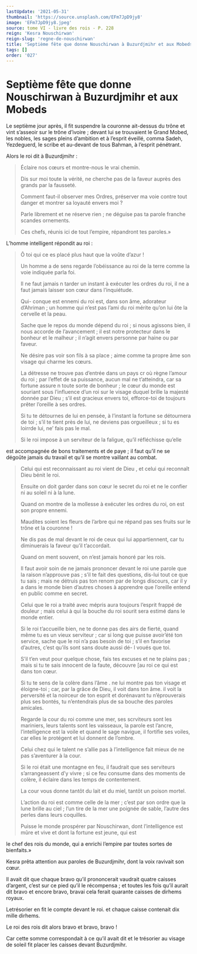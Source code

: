 ```yaml
---
lastUpdate: '2021-05-31'
thumbnail: 'https://source.unsplash.com/EFm7JpD9jy8'
image: 'EFm7JpD9jy8.jpeg'
source: tome VI - livre des rois - P. 228
reign: 'Kesra Nouschirwan'
reign-slug: 'regne-de-nouschirwan'
title: 'Septième fête que donne Nouschirwan à Buzurdjmihr et aux Mobeds | Le Livre des Rois | Shâhnâmeh'
tags: []
order: '027'
---
```


# Septième fête que donne Nouschirwan à Buzurdjmihr et aux Mobeds

Le septième jour après, il fit suspendre la couronne ait-dessus du trône et vint s’asseoir sur le trône d’ivoire ; devant lui se trouvaient le Grand Mobed, les nobles, les sages pleins d’ambition et à l’esprit éveillé, comma Sadeh, Yezdeguerd, le scribe et au-devant de tous Bahman, à l’esprit pénétrant.

Alors le roi dit à Buzurdjmihr :

> Éclaire nos cœurs et montre-nous le vrai chemin.
>
> Dis sur moi toute la vérité, ne cherche pas de la faveur auprès des grands par la fausseté.
>
> Comment faut-il observer mes Ordres, préserver ma voie contre tout danger et montrer sa loyauté envers moi ?
>
> Parle librement et ne réserve rien ; ne déguise pas ta parole franche scandes ornements.
>
> Ces chefs, réunis ici de tout l’empire, répandront tes paroles.»

L’homme intelligent répondit au roi :

> Ô toi qui ce es placé plus haut que la voûte d’azur !
>
> Un homme a de sens regarde l’obéissance au roi de la terre comme la voie indiquée parla foi.
>
> Il ne faut jamais n tarder un instant à exécuter les ordres du roi, il ne a faut jamais laisser son cœur dans l’inquiétude.
>
> Qui- conque est ennemi du roi est, dans son âme, adorateur d’Ahriman ; un homme qui n’est pas l’ami du roi mérite qu’on lui ôte la cervelle et la peau.
>
> Sache que le repos du monde dépend du roi ; si nous agissons bien, il nous accorde de l’avancement ; il est notre protecteur dans le bonheur et le malheur ; il n’agit envers personne par haine ou par faveur.
>
> Ne désire pas voir son fils à sa place ; aime comme ta propre âme son visage qui charme les cœurs.
>
> La détresse ne trouve pas d’entrée dans un pays cr où règne l’amour du roi ; par l’effet de sa puissance, aucun mal ne t’atteindra, car sa fortune assure n toute sorte de bonheur ; le cœur du monde est souriant sous l’influence d’un roi sur le visage duquel brille la majesté donnée par Dieu ; s’il est gracieux envers toi, efforce-toi de toujours prêter l’oreille à ses ordres.
>
> Si tu te détournes de lui en pensée, à l’instant la fortune se détournera de toi ; s’il te tient près de lui, ne deviens pas orgueilleux ; si tu es loirrde lui, ne’ fais pas le mal.
>
> Si le roi impose à un serviteur de la faligue, qu’il réfléchisse qu’elle
>
> 
est accompagnée de bons traitements et de paye ; il faut qu’il ne se dégoûte jamais du travail et qu’il se montre vaillant au combat.
>
> Celui qui est reconnaissant au roi vient de Dieu , et celui qui reconnaît Dieu bénit le roi.
>
> Ensuite on doit garder dans son cœur le secret du roi et ne le confier ni au soleil ni à la lune.
>
> Quand on montre de la mollesse à exécuter les ordres du roi, on est son propre ennemi.
>
> Maudites soient les fleurs de l’arbre qui ne répand pas ses fruits sur le trône et la couronne !
>
> Ne dis pas de mal devant le roi de ceux qui lui appartiennent, car tu diminuerais la faveur qu’il t’accordait.
>
> Quand on ment souvent, on n’est jamais honoré par les rois.
>
> Il faut avoir soin de ne jamais prononcer devant le roi une parole que la raison n’approuve pas ; s’il te fait des questions, dis-lui tout ce que tu sais ; mais ne détruis pas ton renom par de longs discours, car il y a dans le monde bien d’autres choses à apprendre que l’oreille entend en public comme en secret.
>
> Celui que le roi a traité avec mépris aura toujours l’esprit frappé de douleur ; mais celui à qui la bouche du roi sourit sera estimé dans le monde entier.
>
> Si le roi t’accueille bien, ne te donne pas des airs de fierté, quand même tu es un vieux serviteur ; car si long que puisse avoir’été ton service, sache que le roi n’a pas besoin de toi ; s’il en favorise d’autres, c’est qu’ils sont sans doute aussi dé- l voués que toi.
>
> S’il t’en veut pour quelque chose, fais tes excuses et ne te plains pas ; mais si tu te sais innocent de la faute, découvre [au roi ce qui est dans ton cœur.
>
> Si tu te sens de la colère dans l’âme .
ne lui montre pas ton visage et éloigne-toi ; car, par la grâce de Dieu, il voit dans ton âme. il voit la perversité et la noirceur de ton esprit et dorénavant tu n’éprouverais plus ses bontés, tu n’entendrais plus de sa bouche des paroles amicales.
>
> Regarde la cour du roi comme une mer, ses scrviteurs sont les mariniers, leurs talents sont les vaisseaux, la parole est l’ancre, l’intelligence est la voile et quand le sage navigue, il fortifie ses voiles, car elles le protégent et lui donnent de l’ombre.
>
> Celui chez qui le talent ne s’allie pas à l’intelligence fait mieux de ne pas s’aventurer à la cour.
>
> Si le roi était une montagne en feu, il faudrait que ses serviteurs s’arrangeassent d’y vivre ; si ce feu consume dans des moments de colère, il éclaire dans les temps de contentement.
>
> La cour vous donne tantôt du lait et du miel, tantôt un poison mortel.
>
> L’action du roi est comme celle de la mer ; c’est par son ordre que la lune brille au ciel ; l’un tire de la mer une poignée de sable, l’autre des perles dans leurs coquilles.
>
> Puisse le monde prospérer par Nouschirwan, dont l’intelligence est mûre et vive et dont la fortune est jeune, qui est
>
> 
le chef des rois du monde, qui a enrichi l’empire par toutes sortes de bienfaits.»

Kesra prêta attention aux paroles de Buzurdjmihr, dont la voix ravivait son cœur.

Il avait dit que chaque bravo qu’il prononcerait vaudrait quatre caisses d’argent, c’est sur ce pied qu’il le récompensa ; et toutes les fois qu’il aurait dit bravo et encore bravo, bravai cela ferait quarante caisses de dirhems royaux.

Letrésorier en fit le compte devant le roi. et chaque caisse contenait dix mille dirhems.

Le roi des rois dit alors bravo et bravo, bravo !

Car cette somme correspondait à ce qu’il avait dit et le trésorier au visage de soleil fit placer les caisses devant Buzurdjmihr.
